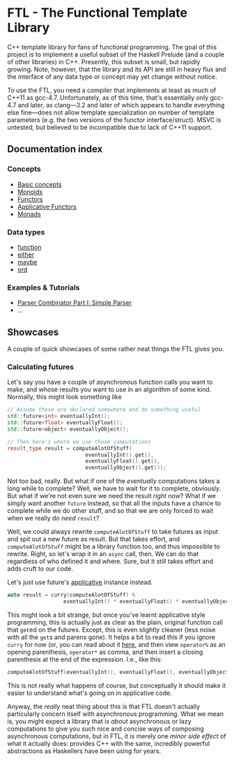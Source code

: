 FTL - The Functional Template Library
=====================================

C++ template library for fans of functional programming. The goal of this project is to implement a useful subset of the Haskell Prelude (and a couple of other libraries) in C++. Presently, this subset is small, but rapidly growing. Note, however, that the library and its API are still in heavy flux and the interface of any data type or concept may yet change without notice.

To use the FTL, you need a compiler that implements at least as much of C++11 as gcc-4.7. Unfortunately, as of this time, that's essentially only gcc-4.7 and later, as clang&mdash;3.2 and later of which appears to handle everything else fine&mdash;does not allow template specialization on number of template parameters (e.g. the two versions of the functor interface/struct). MSVC is untested, but believed to be incompatible due to lack of C++11 support.

Documentation index
-------------------
### Concepts
* [Basic concepts](docs/Concepts.md)
* [Monoids](docs/Monoid.md)
* [Functors](docs/Functor.md)
* [Applicative Functors](docs/Applicative.md)
* [Monads](docs/Monad.md)

### Data types
* [function](docs/Function.md)
* [either](docs/Either.md)
* [maybe](docs/Maybe.md)
* [ord](docs/Ord.md)

### Examples & Tutorials
* [Parser Combinator Part I: Simple Parser](docs/Parsec-I.md)
* ...

Showcases
---------
A couple of quick showcases of some rather neat things the FTL gives you.

### Calculating futures
Let's say you have a couple of asynchronous function calls you want to make, and whose results you want to use in an algorithm of some kind. Normally, this might look something like
```cpp
// Assume these are declared somewhere and do something useful
std::future<int> eventuallyInt();
std::future<float> eventuallyFloat();
std::future<object> eventuallyObject();

// Then here's where we use those computations
result_type result = computeAlotOfStuff(
                         eventuallyInt().get(),
                         eventuallyFloat().get(),
                         eventuallyObject().get());
```
Not too bad, really. But what if one of the _eventually_ computations takes a long while to complete? Well, we have to wait for it to complete, obviously. But what if we're not even sure we need the result _right now_? What if we simply want another `future` instead, so that all the inputs have a chance to complete while we do other stuff, and so that we are only forced to wait when we really do _need_ `result`?

Well, we could always rewrite `computeAlotOfStuff` to take futures as input and spit out a new future as result. But that takes effort, and `computeAlotOfStuff` might be a library function too, and thus impossible to rewrite. Right, so let's wrap it in an `async` call, then. We can do that regardless of who defined it and where. Sure, but it still takes effort and adds cruft to our code.

Let's just use future's [applicative](docs/Applicative.md) instance instead.
```cpp
auto result = curry(computeAlotOfStuff) %
                  eventuallyInt() * eventuallyFloat() * eventuallyObject();
```
This might look a bit strange, but once you've learnt applicative style programming, this is actually just as clear as the plain, original function call that `get`ed on the futures. Except, this is even slightly cleaner (less noise with all the `get`s and parens gone). It helps a bit to read this if you ignore `curry` for now (or, you can read about it [here](http://en.wikipedia.org/wiki/Currying), and then view `operator%` as an opening parenthesis, `operator*` as comma, and then insert a closing parenthesis at the end of the expression. I.e., like this:
```cpp
computeAlotOfStuff(eventuallyInt(), eventuallyFloat(), eventuallyObject());
```
This is not really what happens of course, but conceptually it should make it easier to understand what's going on in applicative code.

Anyway, the _really_ neat thing about this is that FTL doesn't actually particularly concern itself with asynchronous programming. What we mean is, you might expect a library that is _about_ asynchronous or lazy computations to give you such nice and concise ways of composing asynchronous computations, but in FTL, it is merely one _minor side effect_ of what it actually does: provides C++ with the same, incredibly powerful abstractions as Haskellers have been using for years.

